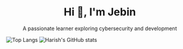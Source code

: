 <h1 align="center">Hi 👋, I'm Jebin</h1>
<p align="center">A passionate learner exploring cybersecurity and development</p>

![Top Langs](https://github-readme-stats.vercel.app/api/top-langs/?username=jebin71&layout=compact)
![Harish's GitHub stats](https://github-readme-stats.vercel.app/api?username=jebin71&show_icons=true)

